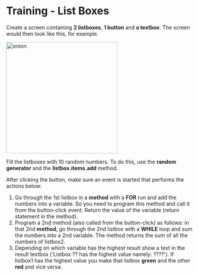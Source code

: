 # Training - List Boxes

Create a screen containing **2 listboxes**, **1 button** and **a textbox**. The screen would then look like this, for example.

<img src="figures/Listy-listboxes-ui.png" alt="onion" width="300" />

Fill the listboxes with 10 random numbers. To do this, use the **random generator** and the **listbox.items.add** method.

After clicking the button, make sure an event is started that performs the actions below:
1. Go through the 1st listbox in a **method** with a **FOR** run and add the numbers into a variable. So you need to program this method and call it from the button-click event. Return the value of the variable (return statement in the method).
2. Program a 2nd method (also called from the button-click) as follows: in that 2nd **method**, go through the 2nd listbox with a **WHILE** loop and sum the numbers into a 2nd variable. The method returns the sum of all the numbers of listbox2.
3. Depending on which variable has the highest result show a text in the result textbox ('Listbox ?? has the highest value namely: ????'). If listbox1 has the highest value you make that listbox **green** and the other **red** and vice versa.